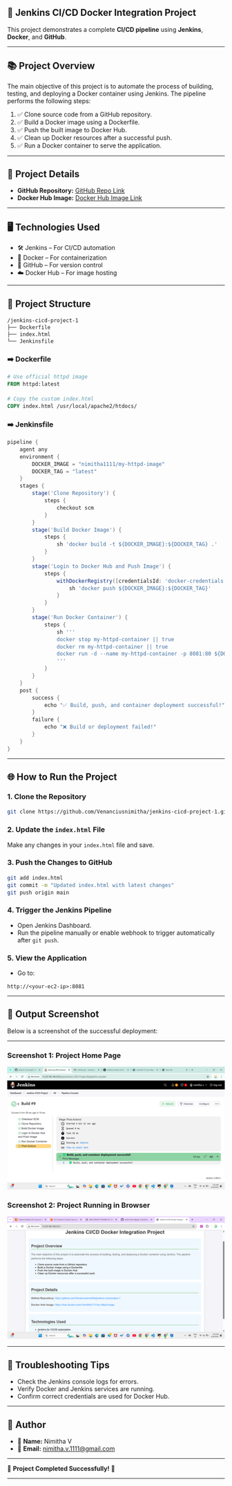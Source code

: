 
## 🚀 **Jenkins CI/CD Docker Integration Project**

This project demonstrates a complete **CI/CD pipeline** using **Jenkins**, **Docker**, and **GitHub**.

---

## 📚 **Project Overview**

The main objective of this project is to automate the process of building, testing, and deploying a Docker container using Jenkins. The pipeline performs the following steps:

1. ✅ Clone source code from a GitHub repository.  
2. ✅ Build a Docker image using a Dockerfile.  
3. ✅ Push the built image to Docker Hub.  
4. ✅ Clean up Docker resources after a successful push.  
5. ✅ Run a Docker container to serve the application.

---

## 🔗 **Project Details**

- **GitHub Repository:** [GitHub Repo Link](https://github.com/Venanciusnimitha/jenkins-cicd-project-1)  
- **Docker Hub Image:** [Docker Hub Image Link](https://hub.docker.com/r/nimitha1111/my-httpd-image)  

---

## 🖥️ **Technologies Used**

- 🛠️ Jenkins – For CI/CD automation  
- 🐳 Docker – For containerization  
- 📝 GitHub – For version control  
- ☁️ Docker Hub – For image hosting  

---

## 📄 **Project Structure**

```
/jenkins-cicd-project-1
├── Dockerfile
├── index.html
└── Jenkinsfile
```

### ➡️ **Dockerfile**
```Dockerfile
# Use official httpd image
FROM httpd:latest

# Copy the custom index.html
COPY index.html /usr/local/apache2/htdocs/
```

### ➡️ **Jenkinsfile**
```groovy
pipeline {
    agent any
    environment {
        DOCKER_IMAGE = "nimitha1111/my-httpd-image"
        DOCKER_TAG = "latest"
    }
    stages {
        stage('Clone Repository') {
            steps {
                checkout scm
            }
        }
        stage('Build Docker Image') {
            steps {
                sh 'docker build -t ${DOCKER_IMAGE}:${DOCKER_TAG} .'
            }
        }
        stage('Login to Docker Hub and Push Image') {
            steps {
                withDockerRegistry([credentialsId: 'docker-credentials', url: '']) {
                    sh 'docker push ${DOCKER_IMAGE}:${DOCKER_TAG}'
                }
            }
        }
        stage('Run Docker Container') {
            steps {
                sh '''
                docker stop my-httpd-container || true
                docker rm my-httpd-container || true
                docker run -d --name my-httpd-container -p 8081:80 ${DOCKER_IMAGE}:${DOCKER_TAG}
                '''
            }
        }
    }
    post {
        success {
            echo "✅ Build, push, and container deployment successful!"
        }
        failure {
            echo "❌ Build or deployment failed!"
        }
    }
}
```

---

## 🌐 **How to Run the Project**

### 1. **Clone the Repository**
```bash
git clone https://github.com/Venanciusnimitha/jenkins-cicd-project-1.git
```

### 2. **Update the `index.html` File**
Make any changes in your `index.html` file and save.

### 3. **Push the Changes to GitHub**
```bash
git add index.html
git commit -m "Updated index.html with latest changes"
git push origin main
```

### 4. **Trigger the Jenkins Pipeline**
- Open Jenkins Dashboard.
- Run the pipeline manually or enable webhook to trigger automatically after `git push`.

### 5. **View the Application**
- Go to:  
```
http://<your-ec2-ip>:8081
```

---

## 📸 **Output Screenshot**

Below is a screenshot of the successful deployment:

---

### Screenshot 1: Project Home Page
![Project Output 1](./output1.png)

### Screenshot 2: Project Running in Browser
![Project Output 2](./output2.png)

---

## 🧰 **Troubleshooting Tips**

- Check the Jenkins console logs for errors.
- Verify Docker and Jenkins services are running.
- Confirm correct credentials are used for Docker Hub.

---

## 📝 **Author**
- 🎯 **Name:** Nimitha V  
- 📧 **Email:** nimitha.v.1111@gmail.com

---

🎉 **Project Completed Successfully!** 🚀

---

